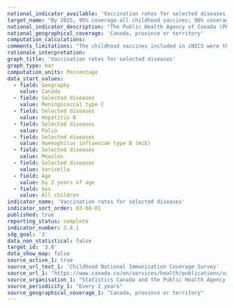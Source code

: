 ```yaml
---
national_indicator_available: 'Vaccination rates for selected diseases'
target_name: "By 2025, 95% coverage all childhood vaccines; 90% coverage all adolescent vaccines"
national_indicator_description: "The Public Health Agency of Canada (PHAC) routinely monitors childhood vaccination coverage in Canada through the childhood National Immunization Coverage Survey (cNICS)."
national_geographical_coverage: 'Canada, province or territory' 
computation_calculations:
comments_limitations: "The childhood vaccines included in cNICS were those that are publicly funded under provincial/territorial programs. Vaccines recommended only for travel and some high-risk groups were excluded."
rationale_interpretation:
graph_title: 'Vaccination rates for selected diseases'
graph_type: bar
computation_units: Percentage
data_start_values:
  - field: Geography
    value: Canada
  - field: Selected diseases
    value: Meningococcal type C
  - field: Selected diseases
    value: Hepatitis B
  - field: Selected diseases
    value: Polio
  - field: Selected diseases
    value: Haemophilus influenzae type B (Hib)
  - field: Selected diseases
    value: Measles
  - field: Selected diseases
    value: Varicella
  - field: Age
    value: by 2 years of age
  - field: Sex
    value: All children
indicator_name: 'Vaccination rates for selected diseases'
indicator_sort_order: 03-08-01
published: true
reporting_status: complete
indicator_number: 3.8.1
sdg_goal: '3'
data_non_statistical: false
target_id: '3.8'
data_show_map: false
source_active_1: true
source_url_text_1: 'Childhood National Immunization Coverage Survey'
source_url_1: "https://www.canada.ca/en/services/health/publications/vaccines-immunization/vaccine-uptake-canadian-children-preliminary-results-2017-childhood-national-immunization-coverage-survey.html"
source_organisation_1: "Statistics Canada and the Public Health Agency of Canada"
source_periodicity_1: "Every 2 years"
source_geographical_coverage_1: "Canada, province or territory"
---
```

